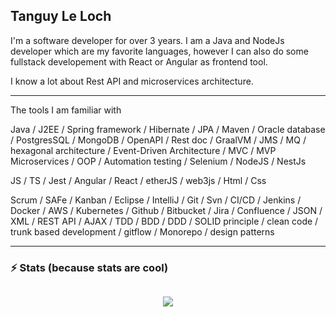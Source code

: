## Tanguy Le Loch

I'm a software developer for over 3 years. I am a Java and NodeJs developer which are my favorite languages, however I can also do some fullstack developement with React or Angular as frontend tool.

I know a lot about Rest API and microservices architecture.

---

The tools I am familiar with

Java / J2EE / Spring framework / Hibernate / JPA / Maven / Oracle database / PostgresSQL / MongoDB / OpenAPI / Rest doc / GraalVM / JMS / MQ / hexagonal architecture / Event-Driven Architecture / MVC / MVP Microservices / OOP / Automation testing / Selenium / NodeJS / NestJs

JS / TS / Jest / Angular / React / etherJS / web3js / Html / Css

Scrum / SAFe / Kanban / Eclipse / IntelliJ / Git / Svn / CI/CD / Jenkins / Docker / AWS / Kubernetes / Github / Bitbucket / Jira / Confluence / JSON / XML / REST API / AJAX / TDD / BDD / DDD / SOLID principle / clean code / trunk based development / gitflow / Monorepo / design patterns

---

### ⚡ Stats (because stats are cool)

<div style="display: flex; flex-direction: column; justify-content: center; align-items: center;>
    <div style=">

![](https://komarev.com/ghpvc/?username=tanguyleloch)

</div>
